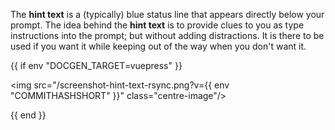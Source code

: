 The **hint text** is a (typically) blue status line that appears directly below
your prompt. The idea behind the **hint text** is to provide clues to you as
type instructions into the prompt; but without adding distractions. It is there
to be used if you want it while keeping out of the way when you don't want it.

{{ if env "DOCGEN_TARGET=vuepress" }}
<!-- markdownlint-disable -->
<img src="/screenshot-hint-text-rsync.png?v={{ env "COMMITHASHSHORT" }}" class="centre-image"/>
<!-- markdownlint-restore -->
{{ end }}

